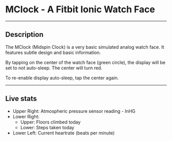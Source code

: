 # MClock - A Fitbit Ionic Watch Face

----
## Description
The MClock (Midspin Clock) is a very basic simulated analog watch face.
It features subtle design and basic information.

By tapping on the center of the watch face (green circle), the display will be set to not auto-sleep. The center will turn red. 

To re-enable display auto-sleep, tap the center again.

----
## Live stats
* Upper Right: Atmospheric pressure sensor reading - InHG
* Lower Right:
  * Upper: Floors climbed today
  * Lower: Steps taken today
* Lower Left: Current heartrate (beats per minute)
